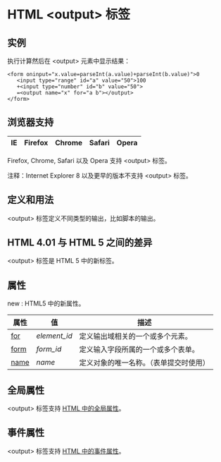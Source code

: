 # HTML &lt;output&gt; 标签

## 实例

执行计算然后在 &lt;output&gt; 元素中显示结果：

```
<form oninput="x.value=parseInt(a.value)+parseInt(b.value)">0
   <input type="range" id="a" value="50">100
   +<input type="number" id="b" value="50">
   =<output name="x" for="a b"></output>
</form> 

```



## 浏览器支持

| IE | Firefox | Chrome | Safari | Opera |
| --- | --- | --- | --- | --- |

Firefox, Chrome, Safari 以及 Opera 支持 &lt;output&gt; 标签。

注释：Internet Explorer 8 以及更早的版本不支持 &lt;output&gt; 标签。

## 定义和用法

&lt;output&gt; 标签定义不同类型的输出，比如脚本的输出。

## HTML 4.01 与 HTML 5 之间的差异

&lt;output&gt; 标签是 HTML 5 中的新标签。

## 属性

new : HTML5 中的新属性。

| 属性 | 值 | 描述 |
| --- | --- | --- |
| [for](/tags/att_output_for.asp "HTML &lt;output&gt; 标签的 for 属性") | *element_id* | 定义输出域相关的一个或多个元素。 |
| [form](/tags/att_output_form.asp "HTML &lt;output&gt; 标签的 form 属性") | *form_id* | 定义输入字段所属的一个或多个表单。 |
| [name](/tags/att_output_name.asp "HTML &lt;output&gt; 标签的 name 属性") | _name_ | 定义对象的唯一名称。（表单提交时使用） |

## 全局属性

&lt;output&gt; 标签支持 [HTML 中的全局属性](/tags/html_ref_standardattributes.asp)。

## 事件属性

&lt;output&gt; 标签支持 [HTML 中的事件属性](/tags/html_ref_eventattributes.asp)。

